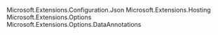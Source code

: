 Microsoft.Extensions.Configuration.Json
Microsoft.Extensions.Hosting
Microsoft.Extensions.Options
Microsoft.Extensions.Options.DataAnnotations